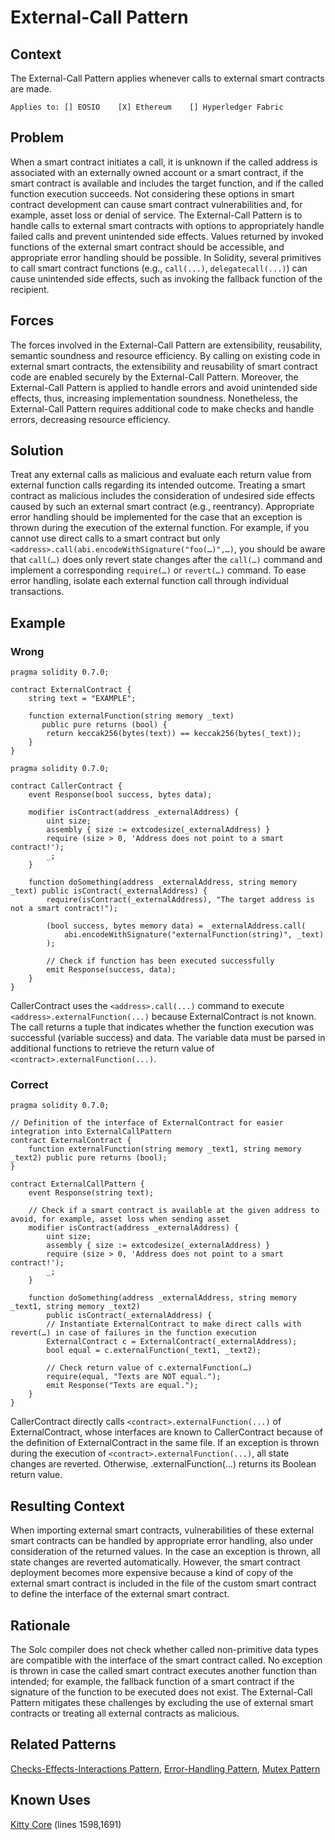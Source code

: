 # External-Call Pattern

## Context
The External-Call Pattern applies whenever calls to external smart contracts are made.

``Applies to: [] EOSIO    [X] Ethereum    [] Hyperledger Fabric``

## Problem
When a smart contract initiates a call, it is unknown if the called address is associated with an externally owned account or a smart contract, if the smart contract is available and includes the target function, and if the called function execution succeeds. Not considering these options in smart contract development can cause smart contract vulnerabilities and, for example, asset loss or denial of service. The External-Call Pattern is to handle calls to external smart contracts with options to appropriately handle failed calls and prevent unintended side effects. Values returned by invoked functions of the external smart contract should be accessible, and  appropriate error handling should be possible. In Solidity, several primitives to call smart contract functions (e.g., `call(...)`, `delegatecall(...)`) can cause unintended side effects, such as invoking the fallback function of the recipient. 

## Forces
The forces involved in the External-Call Pattern are extensibility, reusability, semantic soundness and resource efficiency. By calling on existing code in external smart contracts, the extensibility and reusability of smart contract code are enabled securely by the External-Call Pattern. Moreover, the External-Call Pattern is applied to handle errors and avoid unintended side effects, thus, increasing implementation soundness. Nonetheless, the External-Call Pattern requires additional code to make checks and handle errors, decreasing resource efficiency. 

## Solution
Treat any external calls as malicious and evaluate each return value from external function calls regarding its intended outcome. Treating a smart contract as malicious includes the consideration of undesired side effects caused by such an external smart contract (e.g., reentrancy). Appropriate error handling should be implemented for the case that an exception is thrown during the execution of the external function. For example, if you cannot use direct calls to a smart contract but only `<address>.call(abi.encodeWithSignature("foo(…)",…)`, you should be aware that `call(…)` does only revert state changes after the `call(…)` command and implement a corresponding `require(…)` or `revert(…)` command. To ease error handling, isolate each external function call through individual transactions.
## Example

### Wrong
```Solidity 
pragma solidity 0.7.0;

contract ExternalContract {
    string text = "EXAMPLE";

    function externalFunction(string memory _text)
       public pure returns (bool) {
        return keccak256(bytes(text)) == keccak256(bytes(_text));
    }
}
```
```Solidity 
pragma solidity 0.7.0;

contract CallerContract {
    event Response(bool success, bytes data);

    modifier isContract(address _externalAddress) {
        uint size;
        assembly { size := extcodesize(_externalAddress) }
        require (size > 0, 'Address does not point to a smart contract!');
        _;
    }
    
    function doSomething(address _externalAddress, string memory _text) public isContract(_externalAddress) {
        require(isContract(_externalAddress), "The target address is not a smart contract!");
        
        (bool success, bytes memory data) = _externalAddress.call(
            abi.encodeWithSignature("externalFunction(string)", _text)
        );

        // Check if function has been executed successfully
        emit Response(success, data);
    }
}
```
CallerContract uses the `<address>.call(...)` command to execute `<address>.externalFunction(...)` because ExternalContract is not known. The call returns a tuple that indicates whether the function execution was successful (variable success) and data. The variable data must be parsed in additional functions to retrieve the return value of `<contract>.externalFunction(...)`. 

### Correct
```Solidity 
pragma solidity 0.7.0;

// Definition of the interface of ExternalContract for easier integration into ExternalCallPattern
contract ExternalContract {
    function externalFunction(string memory _text1, string memory _text2) public pure returns (bool);
}

contract ExternalCallPattern {
    event Response(string text);

    // Check if a smart contract is available at the given address to avoid, for example, asset loss when sending asset
    modifier isContract(address _externalAddress) {
        uint size;
        assembly { size := extcodesize(_externalAddress) }
        require (size > 0, 'Address does not point to a smart contract!');
        _;
    }

    function doSomething(address _externalAddress, string memory _text1, string memory _text2)
        public isContract(_externalAddress) {
        // Instantiate ExternalContract to make direct calls with revert(…) in case of failures in the function execution
        ExternalContract c = ExternalContract(_externalAddress);
        bool equal = c.externalFunction(_text1, _text2);    
   
        // Check return value of c.externalFunction(…)
        require(equal, "Texts are NOT equal.");
        emit Response("Texts are equal.");
    }
}
```
CallerContract directly calls `<contract>.externalFunction(...)` of ExternalContract, whose interfaces are known to CallerContract because of the definition of ExternalContract in the same file. If an exception is thrown during the execution of `<contract>.externalFunction(...)`, all state changes are reverted. Otherwise, <contract>.externalFunction(...) returns its Boolean return value.

## Resulting Context
When importing external smart contracts, vulnerabilities of these external smart contracts can be handled by appropriate error handling, also under consideration of the returned values. In the case an exception is thrown, all state changes are reverted automatically. However, the smart contract deployment becomes more expensive because a kind of copy of the external smart contract is included in the file of the custom smart contract to define the interface of the external smart contract.

## Rationale
The Solc compiler does not check whether called non-primitive data types are compatible with the interface of the smart contract called. No exception is thrown in case the called smart contract executes another function than intended; for example, the fallback function of a smart contract if the signature of the function to be executed does not exist. The External-Call Pattern mitigates these challenges by excluding the use of external smart contracts or treating all external contracts as malicious.

## Related Patterns
[Checks-Effects-Interactions Pattern](../Checks-Effects-Interactions%20Pattern/README.md), [Error-Handling Pattern](../Error-Handling%20Pattern/README.md), [Mutex Pattern](../../Design%20Patterns/Mutex%20Pattern/README.md)

## Known Uses
[Kitty Core](https://etherscan.io/address/0x06012c8cf97BEaD5deAe237070F9587f8E7A266d#code) (lines 1598,1691)
